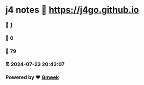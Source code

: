 # j4 notes :link: https://j4go.github.io 
### :page_facing_up: [1](https://j4go.github.io/tag.html) 
### :speech_balloon: 0 
### :hibiscus: 79 
### :alarm_clock: 2024-07-23 20:43:07 
### Powered by :heart: [Gmeek](https://github.com/Meekdai/Gmeek)
